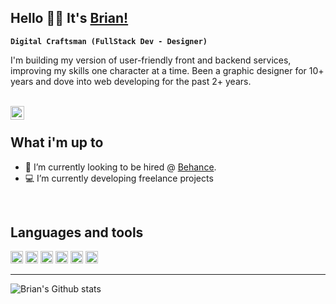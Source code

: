 ## Hello 👋🏽 It's [Brian!](https://brianzenhom.dev)
**`Digital Craftsman (FullStack Dev - Designer)`**
<br/>

I'm building my version of user-friendly front and backend services, improving my skills one character at a time. Been a graphic designer for 10+ years and dove into web developing for the past 2+ years.

<br/>

<a href="https://www.linkedin.com/in/brianzenhom/" target="_blank">
<img align="left" alt="Brian Zenhom LinkedIN" width="22px" src="https://icongr.am/fontawesome/linkedin.svg?size=128&color=70c8ff" />
</a>

<br>

## What i'm up to

- 💼 I’m currently looking to be hired @ [Behance](https://www.behance.net/brianzenhomdev).
- 💻 I’m currently developing freelance projects

<br />

## Languages and tools

<code><img height="20" src="https://cdn.jsdelivr.net/gh/devicons/devicon/icons/javascript/javascript-original.svg" /></code>
<code><img height="20" src="https://cdn.jsdelivr.net/gh/devicons/devicon/icons/typescript/typescript-original.svg" /></code>
<code><img height="20" src="https://cdn.jsdelivr.net/gh/devicons/devicon/icons/react/react-original.svg" /></code>
<code><img height="20" src="https://cdn.jsdelivr.net/gh/devicons/devicon/icons/nodejs/nodejs-original.svg" /></code>
<code><img height="20" src="https://cdn.jsdelivr.net/gh/devicons/devicon/icons/firebase/firebase-plain.svg" /></code>
<code><img height="20" src="https://cdn.jsdelivr.net/gh/devicons/devicon/icons/mysql/mysql-original.svg" /></code>          

---

![Brian's Github stats](https://github-readme-stats.vercel.app/api?username=BrianZenhom&show_icons=true&hide_border=true)

